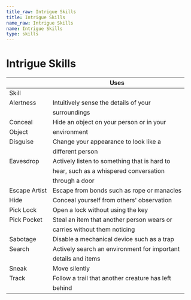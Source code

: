 ```yaml
---
title_raw: Intrigue Skills
title: Intrigue Skills
name_raw: Intrigue Skills
name: Intrigue Skills
type: skills
---
```


# Intrigue Skills

|               | Uses                                          |
| ------------- | --------------------------------------------- |
| Skill         |                                               |
| Alertness     | Intuitively sense the details of your         |
|               | surroundings                                  |
| Conceal       | Hide an object on your person or in your      |
| Object        | environment                                   |
| Disguise      | Change your appearance to look like a         |
|               | different person                              |
| Eavesdrop     | Actively listen to something that is hard to  |
|               | hear, such as a whispered conversation        |
|               | through a door                                |
| Escape Artist | Escape from bonds such as rope or manacles    |
| Hide          | Conceal yourself from others' observation     |
| Pick Lock     | Open a lock without using the key             |
| Pick Pocket   | Steal an item that another person wears or    |
|               | carries without them noticing                 |
| Sabotage      | Disable a mechanical device such as a trap    |
| Search        | Actively search an environment for important  |
|               | details and items                             |
| Sneak         | Move silently                                 |
| Track         | Follow a trail that another creature has left |
|               | behind                                        |
